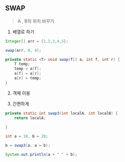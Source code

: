 
## SWAP

> A , B의 위치 바꾸기

1. 배열로 하기
```java
Integer[] arr = {1,2,3,4,5};

swap(arr, 0, 4);

private static <T> void swap(T[] a, int f, int r) {
	T temp;
    temp = a[f];
    a[f] = a[r];
    a[r] = temp;
}
```
2. 객체 이용

3. 간편하게

```java
private static int swap3(int localA, int localB) {
	return localA;
		
}

int a = 10, b = 20;

b = swap3(a, a = b);

System.out.println(a + " " + b);
```